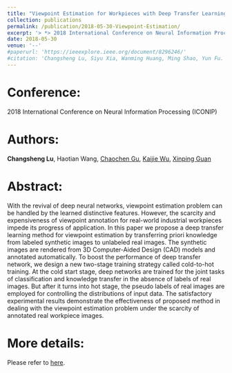 ```yaml
---
title: "Viewpoint Estimation for Workpieces with Deep Transfer Learning from Cold to Hot"
collection: publications
permalink: /publication/2018-05-30-Viewpoint-Estimation/
excerpt: '> *> 2018 International Conference on Neural Information Processing (ICONIP), accepted*<br>> ***Changsheng Lu**, Haotian Wang, Chaochen Gu, Kaijie Wu, Xinping Guan*<br>> In this paper, we propose a deep transfer learning method for viewpoint estimation by transferring priori knowledge from labeled synthetic images to unlabeled real images. The synthetic images are rendered from 3D Computer-Aided Design (CAD) models and annotated automatically. To boost the performance of deep transfer network, we design a new two-stage training strategy called cold-to-hot training. At the cold start stage, deep networks are trained for the joint tasks of classification and knowledge transfer in the absence of labels of real images. But after it turns into hot stage, the pseudo labels of real images are employed for controlling the distributions of input data.'
date: 2018-05-30
venue: '--'
#paperurl: 'https://ieeexplore.ieee.org/document/8296246/'
#citation: 'Changsheng Lu, Siyu Xia, Wanming Huang, Ming Shao, Yun Fu. Circle Detection by Arc-support Line Segments. In: The 24rd IEEE International Conference on Image Processing (ICIP).'
---
```


Conference:
===
2018 International Conference on Neural Information Processing (ICONIP)

Authors: 
===
**Changsheng Lu**, Haotian Wang, [Chaochen Gu](http://iwin.sjtu.edu.cn/sub/faculty/%E8%B0%B7%E6%9C%9D%E8%87%A3.html), [Kaijie Wu](http://iwin.sjtu.edu.cn/sub/faculty/%E5%90%B4%E5%BC%80%E6%9D%B0.html), [Xinping Guan](http://iwin.sjtu.edu.cn/sub/faculty/%E5%85%B3%E6%96%B0%E5%B9%B3.html)

Abstract: 
===
With the revival of deep neural networks, viewpoint estimation problem can be handled by the learned distinctive features. However, the scarcity and expensiveness of viewpoint annotation for real-world industrial workpieces impede its progress of application. In this paper we propose a deep transfer learning method for viewpoint estimation by transferring priori knowledge from labeled synthetic images to unlabeled real images. The synthetic images are rendered from 3D Computer-Aided Design (CAD) models and annotated automatically. To boost the performance of deep transfer network, we design a new two-stage training strategy called cold-to-hot training. At the cold start stage, deep networks are trained for the joint tasks of classification and knowledge transfer in the absence of labels of real images. But after it turns into hot stage, the pseudo labels of real images are employed for controlling the distributions of input data. The satisfactory experimental results demonstrate the effectiveness of proposed method in dealing with the viewpoint estimation problem under the scarcity of annotated real workpiece images. 

More details:
===  
Please refer to [here](https://github.com/haotian-wang/viewpoint-estimation).